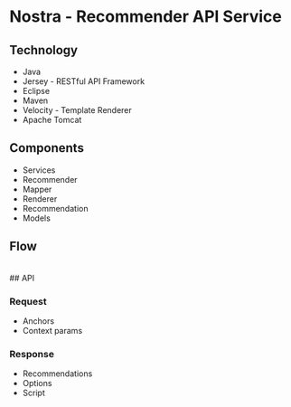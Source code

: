 # Nostra - Recommender API Service

## Technology

* Java
* Jersey - RESTful API Framework
* Eclipse
* Maven
* Velocity - Template Renderer
* Apache Tomcat

## Components

* Services
* Recommender
* Mapper
* Renderer
* Recommendation
* Models

## Flow
<br/>
## API


### Request

* Anchors
* Context params

### Response

* Recommendations
* Options
* Script
